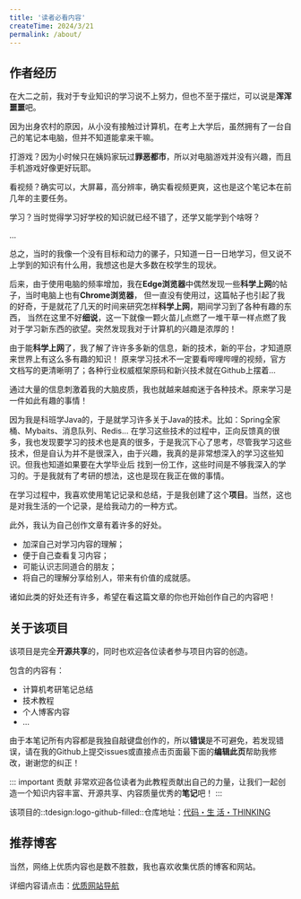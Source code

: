 ```yaml
---
title: '读者必看内容'
createTime: 2024/3/21
permalink: /about/
---
```

## 作者经历
在大二之前，我对于专业知识的学习说不上努力，但也不至于摆烂，可以说是**浑浑噩噩**吧。

因为出身农村的原因，从小没有接触过计算机，在考上大学后，虽然拥有了一台自己的笔记本电脑，但并不知道能拿来干嘛。

打游戏？因为小时候只在姨妈家玩过**罪恶都市**，所以对电脑游戏并没有兴趣，而且手机游戏好像更好玩耶。

看视频？确实可以，大屏幕，高分辨率，确实看视频更爽，这也是这个笔记本在前几年的主要任务。

学习？当时觉得学习好学校的知识就已经不错了，还学又能学到个啥呀？

...

总之，当时的我像一个没有目标和动力的骡子，只知道一日一日地学习，但又说不上学到的知识有什么用，我想这也是大多数在校学生的现状。

后来，由于使用电脑的频率增加，我在**Edge浏览器**中偶然发现一些**科学上网**的帖子，当时电脑上也有**Chrome浏览器**，
但一直没有使用过，这篇帖子也引起了我的好奇，于是就花了几天的时间来研究怎样**科学上网**，期间学习到了各种有趣的东西，
当然在这里不好**细说**，这一下就像一颗火苗儿点燃了一堆干草一样点燃了我对于学习新东西的欲望。突然发现我对于计算机的兴趣是浓厚的！

由于能**科学上网**了，我了解了许许多多新的信息，新的技术，新的平台，才知道原来世界上有这么多有趣的知识！
原来学习技术不一定要看哔哩哔哩的视频，官方文档写的更清晰明了；各种行业权威框架原码和新兴技术就在Github上摆着...

通过大量的信息刺激着我的大脑皮质，我也就越来越痴迷于各种技术。原来学习是一件如此有趣的事情！

因为我是科班学Java的，于是就学习许多关于Java的技术。比如：Spring全家桶、Mybaits、消息队列、Redis...
在学习这些技术的过程中，正向反馈真的很多，我也发现要学习的技术也是真的很多，于是我沉下心了思考，尽管我学习这些
技术，但是自认为并不是很深入，由于兴趣，我真的是非常想深入的学习这些知识。但我也知道如果要在大学毕业后
找到一份工作，这些时间是不够我深入的学习的。于是我就有了考研的想法，这也是现在我正在做的事情。

在学习过程中，我喜欢使用笔记记录和总结，于是我创建了这个**项目**。当然，这也是对我生活的一个记录，是给我动力的一种方式。

此外，我认为自己创作文章有着许多的好处。

- 加深自己对学习内容的理解；
- 便于自己查看复习内容；
- 可能认识志同道合的朋友；
- 将自己的理解分享给别人，带来有价值的成就感。

诸如此类的好处还有许多，希望在看这篇文章的你也开始创作自己的内容吧！

## 关于该项目

该项目是完全**开源共享**的，同时也欢迎各位读者参与项目内容的创造。

包含的内容有：

- 计算机考研笔记总结
- 技术教程
- 个人博客内容
- ...

由于本笔记所有内容都是我独自敲键盘创作的，所以**错误**是不可避免，若发现错误，请在我的Github上提交issues或直接点击页面最下面的**编辑此页**帮助我修改，谢谢您的纠正！

::: important 贡献
非常欢迎各位读者为此教程贡献出自己的力量，让我们一起创造一个知识内容丰富、开源共享、内容质量优秀的**笔记**吧！
:::

该项目的::tdesign:logo-github-filled::仓库地址：[代码・生 活・THINKING](https://github.com/amatureemoprince/CodeLifeThinking/)
## 推荐博客
当然，网络上优质内容也是数不胜数，我也喜欢收集优质的博客和网站。

详细内容请点击：[优质网站导航](../more/web-site.md)






